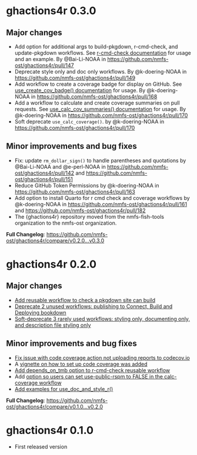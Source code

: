 # ghactions4r 0.3.0

## Major changes
* Add option for additional args to build-pkgdown, r-cmd-check, and update-pkgdown workflows. See [r-cmd-check documentation](https://nmfs-ost.github.io/ghactions4r/reference/use_r_cmd_check.html) for usage and an example. By @Bai-Li-NOAA in https://github.com/nmfs-ost/ghactions4r/pull/147
* Deprecate style only and doc only workflows. By @k-doering-NOAA in https://github.com/nmfs-ost/ghactions4r/pull/149
* Add workflow to create a coverage badge for display on GitHub. See [use_create_cov_badge() documentation](https://nmfs-ost.github.io/ghactions4r/reference/use_create_cov_badge.html) for usage. By @k-doering-NOAA in https://github.com/nmfs-ost/ghactions4r/pull/168
* Add a workflow to calculate and create coverage summaries on pull requests. See [use_calc_cov_summaries() documentation](https://nmfs-ost.github.io/ghactions4r/reference/use_calc_cov_summaries.html) for usage. By @k-doering-NOAA in https://github.com/nmfs-ost/ghactions4r/pull/170
* Soft deprecate `use_calc_coverage()`. by @k-doering-NOAA in https://github.com/nmfs-ost/ghactions4r/pull/170

## Minor improvements and bug fixes
* Fix: update `rm_dollar_sign()` to handle parentheses and quotations by @Bai-Li-NOAA and @e-perl-NOAA in https://github.com/nmfs-ost/ghactions4r/pull/142 and https://github.com/nmfs-ost/ghactions4r/pull/151
* Reduce GitHub Token Permissions by @k-doering-NOAA in https://github.com/nmfs-ost/ghactions4r/pull/163
* Add option to install Quarto for r cmd check and coverage workflows by @k-doering-NOAA in https://github.com/nmfs-ost/ghactions4r/pull/161 and https://github.com/nmfs-ost/ghactions4r/pull/182
* The {ghactions4r} repository moved from the nmfs-fish-tools organization to the nmfs-ost organization.

**Full Changelog**: https://github.com/nmfs-ost/ghactions4r/compare/v0.2.0...v0.3.0

# ghactions4r 0.2.0

## Major changes

- [Add reusable workflow to check a pkgdown site can build](https://github.com/nmfs-ost/ghactions4r/pull/121)
- [Deprecate 2 unused workflows: publishing to Connect, Build and Deploying bookdown](https://github.com/nmfs-ost/ghactions4r/pull/139)
- [Soft-deprecate 3 rarely used workflows: styling only, documenting only, and description file styling only](https://github.com/nmfs-ost/ghactions4r/pull/131)

## Minor improvements and bug fixes

- [Fix issue with code coverage action not uploading reports to codecov.io](https://github.com/nmfs-ost/ghactions4r/pull/124)
- A [vignette on how to set up code coverage was added](https://nmfs-fish-tools.github.io/ghactions4r/articles/set_up.html)
- [Add depends_on_tmb option to r-cmd-check reusable workflow](https://github.com/nmfs-ost/ghactions4r/pull/107)
- Add [option so users can set use-public-rspm to FALSE in the calc-coverage workflow](https://github.com/nmfs-ost/ghactions4r/pull/113)
- [Add examples for use_doc_and_style_r()](https://github.com/nmfs-ost/ghactions4r/pull/138)

**Full Changelog**: https://github.com/nmfs-ost/ghactions4r/compare/v0.1.0...v0.2.0

# ghactions4r 0.1.0

- First released version

